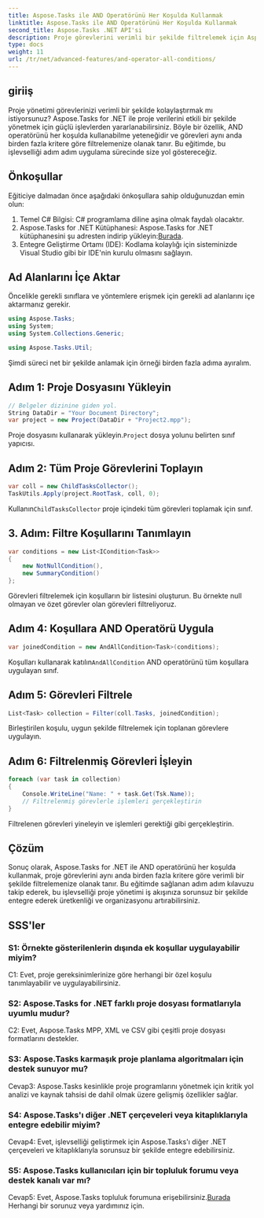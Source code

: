 ```yaml
---
title: Aspose.Tasks ile AND Operatörünü Her Koşulda Kullanmak
linktitle: Aspose.Tasks ile AND Operatörünü Her Koşulda Kullanmak
second_title: Aspose.Tasks .NET API'si
description: Proje görevlerini verimli bir şekilde filtrelemek için Aspose.Tasks for .NET ile AND operatörünü her koşulda nasıl kullanacağınızı öğrenin.
type: docs
weight: 11
url: /tr/net/advanced-features/and-operator-all-conditions/
---
```

## giriiş

Proje yönetimi görevlerinizi verimli bir şekilde kolaylaştırmak mı istiyorsunuz? Aspose.Tasks for .NET ile proje verilerini etkili bir şekilde yönetmek için güçlü işlevlerden yararlanabilirsiniz. Böyle bir özellik, AND operatörünü her koşulda kullanabilme yeteneğidir ve görevleri aynı anda birden fazla kritere göre filtrelemenize olanak tanır. Bu eğitimde, bu işlevselliği adım adım uygulama sürecinde size yol göstereceğiz.

## Önkoşullar

Eğiticiye dalmadan önce aşağıdaki önkoşullara sahip olduğunuzdan emin olun:

1. Temel C# Bilgisi: C# programlama diline aşina olmak faydalı olacaktır.
2.  Aspose.Tasks for .NET Kütüphanesi: Aspose.Tasks for .NET kütüphanesini şu adresten indirip yükleyin:[Burada](https://releases.aspose.com/tasks/net/).
3. Entegre Geliştirme Ortamı (IDE): Kodlama kolaylığı için sisteminizde Visual Studio gibi bir IDE'nin kurulu olmasını sağlayın.

## Ad Alanlarını İçe Aktar

Öncelikle gerekli sınıflara ve yöntemlere erişmek için gerekli ad alanlarını içe aktarmanız gerekir.

```csharp
using Aspose.Tasks;
using System;
using System.Collections.Generic;

using Aspose.Tasks.Util;

```

Şimdi süreci net bir şekilde anlamak için örneği birden fazla adıma ayıralım.

## Adım 1: Proje Dosyasını Yükleyin

```csharp
// Belgeler dizinine giden yol.
String DataDir = "Your Document Directory";
var project = new Project(DataDir + "Project2.mpp");
```

 Proje dosyasını kullanarak yükleyin.`Project` dosya yolunu belirten sınıf yapıcısı.

## Adım 2: Tüm Proje Görevlerini Toplayın

```csharp
var coll = new ChildTasksCollector();
TaskUtils.Apply(project.RootTask, coll, 0);
```

 Kullanın`ChildTasksCollector` proje içindeki tüm görevleri toplamak için sınıf.

## 3. Adım: Filtre Koşullarını Tanımlayın

```csharp
var conditions = new List<ICondition<Task>>
{
    new NotNullCondition(),
    new SummaryCondition()
};
```

Görevleri filtrelemek için koşulların bir listesini oluşturun. Bu örnekte null olmayan ve özet görevler olan görevleri filtreliyoruz.

## Adım 4: Koşullara AND Operatörü Uygula

```csharp
var joinedCondition = new AndAllCondition<Task>(conditions);
```

 Koşulları kullanarak katılın`AndAllCondition` AND operatörünü tüm koşullara uygulayan sınıf.

## Adım 5: Görevleri Filtrele

```csharp
List<Task> collection = Filter(coll.Tasks, joinedCondition);
```

Birleştirilen koşulu, uygun şekilde filtrelemek için toplanan görevlere uygulayın.

## Adım 6: Filtrelenmiş Görevleri İşleyin

```csharp
foreach (var task in collection)
{
    Console.WriteLine("Name: " + task.Get(Tsk.Name));
    // Filtrelenmiş görevlerle işlemleri gerçekleştirin
}
```

Filtrelenen görevleri yineleyin ve işlemleri gerektiği gibi gerçekleştirin.

## Çözüm

Sonuç olarak, Aspose.Tasks for .NET ile AND operatörünü her koşulda kullanmak, proje görevlerini aynı anda birden fazla kritere göre verimli bir şekilde filtrelemenize olanak tanır. Bu eğitimde sağlanan adım adım kılavuzu takip ederek, bu işlevselliği proje yönetimi iş akışınıza sorunsuz bir şekilde entegre ederek üretkenliği ve organizasyonu artırabilirsiniz.

## SSS'ler

### S1: Örnekte gösterilenlerin dışında ek koşullar uygulayabilir miyim?

C1: Evet, proje gereksinimlerinize göre herhangi bir özel koşulu tanımlayabilir ve uygulayabilirsiniz.

### S2: Aspose.Tasks for .NET farklı proje dosyası formatlarıyla uyumlu mudur?

C2: Evet, Aspose.Tasks MPP, XML ve CSV gibi çeşitli proje dosyası formatlarını destekler.

### S3: Aspose.Tasks karmaşık proje planlama algoritmaları için destek sunuyor mu?

Cevap3: Aspose.Tasks kesinlikle proje programlarını yönetmek için kritik yol analizi ve kaynak tahsisi de dahil olmak üzere gelişmiş özellikler sağlar.

### S4: Aspose.Tasks'ı diğer .NET çerçeveleri veya kitaplıklarıyla entegre edebilir miyim?

Cevap4: Evet, işlevselliği geliştirmek için Aspose.Tasks'ı diğer .NET çerçeveleri ve kitaplıklarıyla sorunsuz bir şekilde entegre edebilirsiniz.

### S5: Aspose.Tasks kullanıcıları için bir topluluk forumu veya destek kanalı var mı?

 Cevap5: Evet, Aspose.Tasks topluluk forumuna erişebilirsiniz.[Burada](https://forum.aspose.com/c/tasks/15) Herhangi bir sorunuz veya yardımınız için.